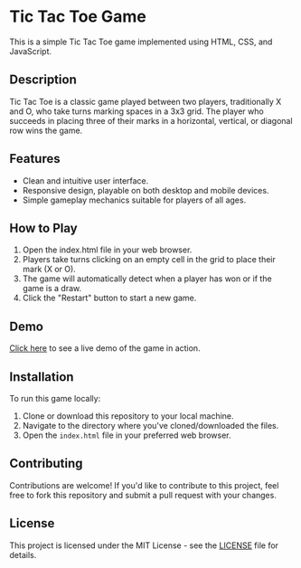 # Tic Tac Toe Game

This is a simple Tic Tac Toe game implemented using HTML, CSS, and JavaScript.

## Description

Tic Tac Toe is a classic game played between two players, traditionally X and O, who take turns marking spaces in a 3x3 grid. The player who succeeds in placing three of their marks in a horizontal, vertical, or diagonal row wins the game.

## Features

- Clean and intuitive user interface.
- Responsive design, playable on both desktop and mobile devices.
- Simple gameplay mechanics suitable for players of all ages.

## How to Play

1. Open the index.html file in your web browser.
2. Players take turns clicking on an empty cell in the grid to place their mark (X or O).
3. The game will automatically detect when a player has won or if the game is a draw.
4. Click the "Restart" button to start a new game.

## Demo

[Click here](#) to see a live demo of the game in action.

## Installation

To run this game locally:

1. Clone or download this repository to your local machine.
2. Navigate to the directory where you've cloned/downloaded the files.
3. Open the `index.html` file in your preferred web browser.

## Contributing

Contributions are welcome! If you'd like to contribute to this project, feel free to fork this repository and submit a pull request with your changes.

## License

This project is licensed under the MIT License - see the [LICENSE](LICENSE) file for details.
